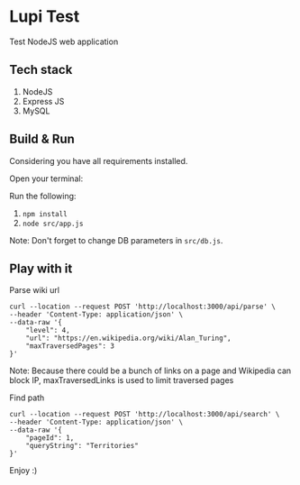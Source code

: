# Lupi Test

Test NodeJS web application

## Tech stack

1) NodeJS
2) Express JS
3) MySQL

## Build & Run

Considering you have all requirements installed.

Open your terminal:

Run the following:        
  1)   `npm install`
  2)   `node src/app.js` 

Note: Don't forget to change DB parameters in `src/db.js`.

## Play with it

Parse wiki url
```
curl --location --request POST 'http://localhost:3000/api/parse' \
--header 'Content-Type: application/json' \
--data-raw '{
    "level": 4,
    "url": "https://en.wikipedia.org/wiki/Alan_Turing",
    "maxTraversedPages": 3
}'
```

Note: Because there could be a bunch of links on a page and Wikipedia can block IP,
maxTraversedLinks is used to limit traversed pages

Find path

```
curl --location --request POST 'http://localhost:3000/api/search' \
--header 'Content-Type: application/json' \
--data-raw '{
    "pageId": 1,
    "queryString": "Territories"
}'
```

Enjoy :)

